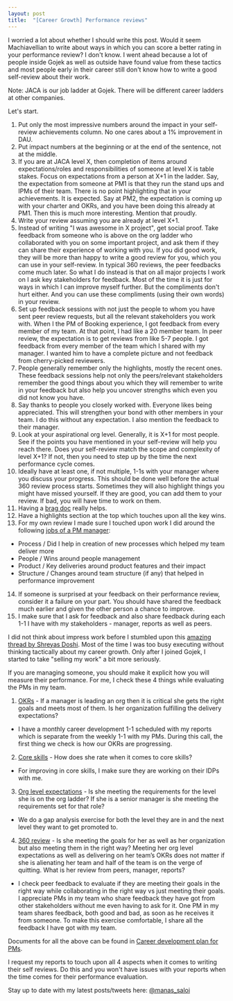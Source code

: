 ```yaml
---
layout: post
title:  "[Career Growth] Performance reviews"
---
```


I worried a lot about whether I should write this post. Would it seem Machiavellian to write about ways in which you can score a better rating in your performance review? I don't know. I went ahead because a lot of people inside Gojek as well as outside have found value from these tactics and most people early in their career still don't know how to write a good self-review about their work.

Note: JACA is our job ladder at Gojek. There will be different career ladders at other companies.

Let's start.

1. Put only the most impressive numbers around the impact in your self-review achievements column. No one cares about a 1% improvement in DAU.
2. Put impact numbers at the beginning or at the end of the sentence, not at the middle.
3. If you are at JACA level X, then completion of items around expectations/roles and responsibilities of someone at level X is table stakes. Focus on expectations from a person at X+1 in the ladder. Say, the expectation from someone at PM1 is that they run the stand ups and IPMs of their team. There is no point highlighting that in your achievements. It is expected. Say at PM2, the expectation is coming up with your charter and OKRs, and you have been doing this already at PM1. Then this is much more interesting. Mention that proudly.
4. Write your review assuming you are already at level X+1.  
5. Instead of writing "I was awesome in X project", get social proof. Take feedback from someone who is above on the org ladder who collaborated with you on some important project, and ask them if they can share their experience of working with you. If you did good work, they will be more than happy to write a good review for you, which you can use in your self-review. In typical 360 reviews, the peer feedbacks come much later. So what I do instead is that on all major projects I work on I ask key stakeholders for feedback. Most of the time it is just for ways in which I can improve myself further. But the compliments don't hurt either. And you can use these compliments (using their own words) in your review.
6. Set up feedback sessions with not just the people to whom you have sent peer review requests, but all the relevant stakeholders you work with. When I the PM of Booking experience, I got feedback from every member of my team. At that point, I had like a 20 member team. In peer review, the expectation is to get reviews from like 5-7 people. I got feedback from every member of the team which I shared with my manager. I wanted him to have a complete picture and not feedback from cherry-picked reviewers.
7. People generally remember only the highlights, mostly the recent ones. These feedback sessions help not only the peers/relevant stakeholders remember the good things about you which they will remember to write in your feedback but also help you uncover strengths which even you did not know you have.
8. Say thanks to people you closely worked with. Everyone likes being appreciated. This will strengthen your bond with other members in your team. I do this without any expectation. I also mention the feedback to their manager.
9. Look at your aspirational org level. Generally, it is X+1 for most people. See if the points you have mentioned in your self-review will help you reach there. Does your self-review match the scope and complexity of level X+1? If not, then you need to step up by the time the next performance cycle comes.
10. Ideally have at least one, if not multiple, 1-1s with your manager where you discuss your progress. This should be done well before the actual 360 review process starts. Sometimes they will also highlight things you might have missed yourself. If they are good, you can add them to your review. If bad, you will have time to work on them.
11. Having a [brag doc](https://jvns.ca/blog/brag-documents/) really helps.
12. Have a highlights section at the top which touches upon all the key wins.
13. For my own review I made sure I touched upon work I did around the following [jobs of a PM manager](https://manassaloi.com/2021/01/10/PMs-do.html):
  - Process / Did I help in creation of new processes which helped my team deliver more
  - People / Wins around people management
  - Product / Key deliveries around product features and their impact
  - Structure / Changes around team structure (if any) that helped in performance improvement
14. If someone is surprised at your feedback on their performance review, consider it a failure on your part. You should have shared the feedback much earlier and given the other person a chance to improve.
15. I make sure that I ask for feedback and also share feedback during each 1-1 I have with my stakeholders - manager, reports as well as peers.

I did not think about impress work before I stumbled upon this [amazing thread by Shreyas Doshi](https://mobile.twitter.com/shreyas/status/1256655076849926150). Most of the time I was too busy executing without thinking tactically about my career growth. Only after I joined Gojek, I started to take "selling my work" a bit more seriously.

If you are managing someone, you should make it explicit how you will measure their performance. For me, I check these 4 things while evaluating the PMs in my team.

1. [OKRs](https://rework.withgoogle.com/guides/set-goals-with-okrs/steps/introduction/) - If a manager is leading an org then it is critical she gets the right goals and meets most of them. Is her organization fulfilling the delivery expectations?
  - I have a monthly career development 1-1 scheduled with my reports which is separate from the weekly 1-1 with my PMs. During this call, the first thing we check is how our OKRs are progressing.
2. [Core skills](https://snowflake.medium.com/#1,2,3,2,4,1,1,4,3,2,0,4,2,2,3,0,Cersei%20Lannister,Senior%20Group%20Lead) - How does she rate when it comes to core skills?
  - For improving in core skills, I make sure they are working on their IDPs with me.
3. [Org level expectations](https://www.sachinrekhi.com/product-management-career-ladders-at-8-top-technology-firms) - Is she meeting the requirements for the level she is on the org ladder? If she is a senior manager is she meeting the requirements set for that role?
  - We do a gap analysis exercise for both the level they are in and the next level they want to get promoted to.
4. [360 review](https://support.reflektive.com/hc/en-us/articles/360000578686-Preparing-for-a-Review) - Is she meeting the goals for her as well as her organization but also meeting them in the right way? Meeting her org level expectations as well as delivering on her team’s OKRs does not matter if she is alienating her team and half of the team is on the verge of quitting. What is her review from peers, manager, reports?
  - I check peer feedback to evaluate if they are meeting their goals in the right way while collaborating in the right way vs just meeting their goals. I appreciate PMs in my team who share feedback they have got from other stakeholders without me even having to ask for it. One PM in my team shares feedback, both good and bad, as soon as he receives it from someone. To make this exercise comfortable, I share all the feedback I have got with my team.

Documents for all the above can be found in [Career development plan for PMs](https://manassaloi.com/2020/05/11/career-dev-plan.html).

I request my reports to touch upon all 4 aspects when it comes to writing their self reviews. Do this and you won't have issues with your reports when the time comes for their performance evaluation.


Stay up to date with my latest posts/tweets here: [@manas_saloi](http://twitter.com/manas_saloi)
